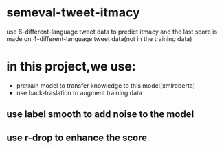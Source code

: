 # semeval-tweet-itmacy
use 6-different-language tweet data to predict itmacy
and the last score is made on 4-different-language tweet data(not in the training data)
# in this project,we use:
* pretrain model to transfer knowledge to this model(xmlroberta)
* use back-traslation to augment training data
## use label smooth to add noise to the model
## use r-drop to enhance the score
